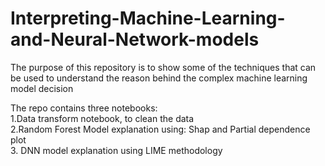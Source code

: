 # Interpreting-Machine-Learning-and-Neural-Network-models

The purpose of this repository is to show some of the techniques that can be used to understand the reason behind the complex machine learning model decision

The repo contains three notebooks: <br>
1.Data transform notebook, to clean the data <br>
2.Random Forest Model explanation using: Shap and Partial dependence plot <br>
3. DNN model explanation using LIME methodology <br>

